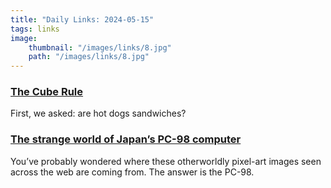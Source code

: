 ```yaml
---
title: "Daily Links: 2024-05-15"
tags: links
image:
    thumbnail: "/images/links/8.jpg"
    path: "/images/links/8.jpg"
---
```


### [The Cube Rule](https://cuberule.com/)

First, we asked: are hot dogs sandwiches?


### [The strange world of Japan’s PC-98 computer](https://strangecomforts.com/the-strange-world-of-japans-pc-98-computer/)

You’ve probably wondered where these otherworldly pixel-art images seen across the web are coming from. The answer is the PC-98.
